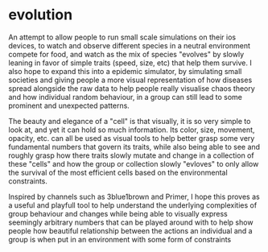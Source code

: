 # evolution

An attempt to allow people to run small scale simulations on their ios devices, to watch and observe different species in a neutral environment
compete for food, and watch as the mix of species "evolves" by slowly leaning in favor of simple traits (speed, size, etc) that help them survive.
I also hope to expand this into a epidemic simulator, by simulating small societies and giving people a more visual representation of how diseases spread
alongside the raw data to help people really visualise chaos theory and how individual random behaviour, in a group can still lead to some prominent
and unexpected patterns.

The beauty and elegance of a "cell" is that visually, it is so very simple to look at, and yet it can hold so much information. Its color, size, movement, 
opacity, etc. can all be used as visual tools to help better grasp some very fundamental numbers that govern its traits, while also being able to see and roughly
grasp how there traits slowly mutate and change in a collection of these "cells" and how the group or collection slowly "evloves" to only allow the survival of
the most efficient cells based on the environmental constraints.

Inspired by channels such as 3blue1brown and Primer, I hope this proves as a useful and playfull tool to help understand the underlying complexities
of group behaviour and changes while being able to visually express seemingly arbitrary numbers that can be played around with to help show people how beautiful
relationship between the actions an individual and a group is when put in an environment with some form of constraints
